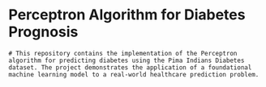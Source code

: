 # Perceptron Algorithm for Diabetes Prognosis
    # This repository contains the implementation of the Perceptron algorithm for predicting diabetes using the Pima Indians Diabetes dataset. The project demonstrates the application of a foundational machine learning model to a real-world healthcare prediction problem.
